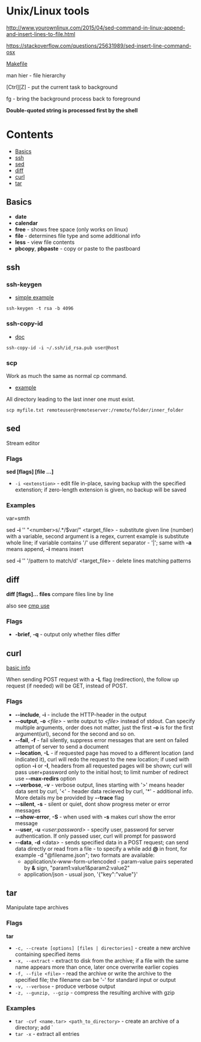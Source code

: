 # Unix/Linux tools

http://www.yourownlinux.com/2015/04/sed-command-in-linux-append-and-insert-lines-to-file.html

https://stackoverflow.com/questions/25631989/sed-insert-line-command-osx

[Makefile](https://www.gnu.org/software/make/manual/)

man hier - file hierarchy

[Ctrl][Z] - put the current task to background

fg - bring the background process back to foreground

**Double-quoted string is processed first by the shell**

# Contents

+ [Basics](#basics)
+ [ssh](#ssh)
+ [sed](#sed)
+ [diff](#diff)
+ [curl](#curl)
+ [tar](#tar)

## Basics

+ **date**
+ **calendar**
+ **free** - shows free space (only works on linux)
+ **file** - determines file type and some additional info
+ **less** - view file contents
+ **pbcopy**, **pbpaste** - copy or paste to the pastboard

## ssh

### ssh-keygen

+ [simple example](https://help.github.com/en/github/authenticating-to-github/generating-a-new-ssh-key-and-adding-it-to-the-ssh-agent)
```shell
ssh-keygen -t rsa -b 4096
```

### ssh-copy-id

+ [doc](https://www.ssh.com/ssh/copy-id)
```shell
ssh-copy-id -i ~/.ssh/id_rsa.pub user@host
```

### scp

Work as much the same as normal cp command.

+ [example](https://www.simplified.guide/ssh/copy-file)

All directory leading to the last inner one must exist.

```shell
scp myfile.txt remoteuser@remoteserver:/remote/folder/inner_folder
```

## sed

Stream editor

### Flags

**sed [flags] [file ...]**

+ `-i <extenstion>` - edit file in-place, saving backup with the specified extenstion; if zero-length extension is given, no backup will be saved

### Examples

var=smth

sed **-i** '' "\<number\>s/.\*/$var/" \<target_file\> - substitute given line (number) with a variable, second argument is a regex, current example is substitute whole line; if variable contains '/' use different separator - '|'; same with **-a** means append, **-i** means insert

sed **-i** '' '/pattern to match/d' \<target_file\> - delete lines matching patterns

## diff

**diff [flags]... files**
compare files line by line

also see [cmp use](#https://stackoverflow.com/questions/12900538/fastest-way-to-tell-if-two-files-are-the-same-in-unix-linux)

### Flags

+ **-brief**, **-q** - output only whether files differ

## curl

[basic info](https://gist.github.com/subfuzion/08c5d85437d5d4f00e58)

When sending POST request with a **-L** flag (redirection), the follow up request (if needed) will be GET, instead of POST.

### Flags

+ **--include**, **-i**  - include the HTTP-header in the output
+ **--output**, **-o** *\<file\>* - write output to *\<file\>* instead of stdout. Can specify multiple arguments, order does not matter, just the first **-o** is for the first argument(url), second for the second and so on.
+ **--fail**, **-f** - fail silently, suppress error messages that are sent on failed attempt of server to send a document
+ **--location**, **-L** - if requested page has moved to a different location (and indicated it), curl will redo the request to the new location; if used with option **-i** or **-I**, headers from all requested pages will be shown; curl will pass user+password only to the initial host; to limit number of redirect use **--max-redirs** option
+ **--verbose**, **-v** - verbose output, lines starting with '>' means header data sent by curl, '<' - header data recieved by curl, '\*' - additional info. More details my be provided by **--trace** flag
+ **--silent**, **-s** - silent or quiet, dont show progress meter or error messages
+ **--show-error**, **-S** - when used with **-s** makes curl show the error message
+ **--user**, **-u** *\<user:password\>* - specify user, password for server authentication. If only passed user, curl will prompt for password
+ **--data**, **-d** \<data\> - sends specified data in a POST request; can send data directly or read from a file - to specify a while add **@** in front, for example -d "@filename.json"; two formats are available:
	- application/x-www-form-urlencoded - param-value pairs seperated by **&** sign, "param1:value1&param2:value2"
	- application/json - usual json, '{"key":"value"}'

## tar

Manipulate tape archives

### Flags

**tar**
+ `-c, --create [options] [files | directories]` - create a new archive containing specified items
+ `-x, --extract` - extract to disk from the archive; if a file with the same name appears more than once, later once overwrite earlier copies
+ `-f, --file <file>` - read the archive or write the archive to the specified file; the filename can be '-' for standard input or output
+ `-v, --verbose` - produce verbose output
+ `-z, --gunzip, --gzip` - compress the resulting archive with gzip

### Examples

+ `tar -cvf <name.tar> <path_to_directory>` - create an archive of a directory; add `
+ `tar -x` - extract all entries
